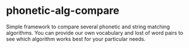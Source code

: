 # phonetic-alg-compare
Simple framework to compare several phonetic and string matching algorithms.
You can provide our own vocabulary and lost of word pairs to see which algorithm works best for your particular needs.
